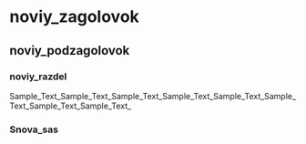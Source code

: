 # noviy_zagolovok
## noviy_podzagolovok
### noviy_razdel

Sample_Text_Sample_Text_Sample_Text_Sample_Text_Sample_Text_Sample_Text_Sample_Text_Sample_Text_

### Snova_sas
